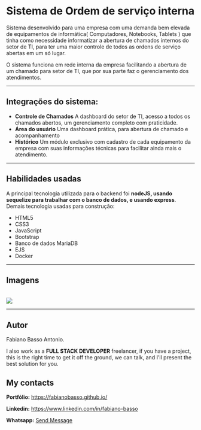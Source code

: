 # Sistema de Ordem de serviço interna

Sistema desenvolvido para uma empresa com uma demanda bem elevada de equipamentos de informática( Computadores, Notebooks, Tablets ) que tinha como necessidade informatizar a abertura de chamados internos do setor de TI, para ter uma maior controle de todos as ordens de serviço abertas em um só lugar.

O sistema funciona em rede interna da empresa facilitando a abertura de um chamado para setor de TI, que por sua parte faz o gerenciamento dos atendimentos.


---

## Integrações do sistema:
- **Controle de Chamados** A dashboard do setor de TI, acesso a todos os chamados abertos, um gerenciamento completo com praticidade.
- **Área do usuário** Uma dashboard prática, para abertura de chamado e acompanhamento
- **Histórico** Um módulo exclusivo com cadastro de cada equipamento da empresa com suas informações técnicas para facilitar ainda mais o atendimento.

---

## Habilidades usadas
A principal tecnologia utilizada para o backend foi **nodeJS, usando sequelize para trabalhar com o banco de dados, e usando express**. Demais tecnologia usadas para construção:
- HTML5
- CSS3
- JavaScript
- Bootstrap
- Banco de dados MariaDB
- EJS
- Docker

---

## Imagens

<br>

<img src="./Previa.png">

<br>

---

## Autor

Fabiano Basso Antonio.

I also work as a **FULL STACK DEVELOPER** freelancer, if you have a project, this is the right time to get it off the ground, we can talk, and I'll present the best solution for you.

## My contacts
**Portfólio:** https://fabianobasso.github.io/

**Linkedin:** https://www.linkedin.com/in/fabiano-basso

**Whatsapp:** [Send Message](https://api.whatsapp.com/send?phone=5519999979098)
